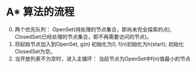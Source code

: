 # A* 算法的流程
0. 两个优先队列：
   OpenSet(待处理的节点集合，即尚未完全探索的点), 
   ClosedSet(已经处理的节点集合，即不再需要访问的节点)。
1. 将起始节点加入到OpenSet, g(n) 初始化为0, f(n)初始化为h(start);
   初始化ClosedSet为空。
2. 当开放列表不为空时，进入主循环：
	当前节点为OpenSet中f(n)值最小的节点


